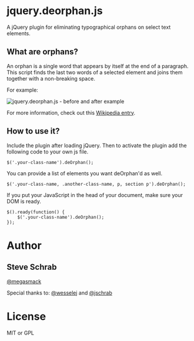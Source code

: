 jquery.deorphan.js
=============================

A jQuery plugin for eliminating typographical orphans on select text elements.

What are orphans?
-----------------

An orphan is a single word that appears by itself at the end of a paragraph.
This script finds the last two words of a selected element and joins them
together with a non-breaking space.

For example:

![jquery.deorphan.js - before and after example](http://www.gsdesign.com/sites/default/files/default/files/gs/images/blog/before-after.png)

For more information, check out this [Wikipedia entry](http://en.wikipedia.org/wiki/Widows_and_orphans).

How to use it?
--------------

Include the plugin after loading jQuery. Then to activate the plugin add the following code to your own js file.

	$('.your-class-name').deOrphan();

You can provide a list of elements you want deOrphan'd as well.

	$('.your-class-name, .another-class-name, p, section p').deOrphan();

If you put your JavaScript in the head of your document, make sure your DOM is ready.

	$().ready(function() {
		$('.your-class-name').deOrphan();
	});

Author
======

Steve Schrab
------------
[@megasmack](http://twitter.com/megasmack)

Special thanks to:
[@wesselej](http://twitter.com/wesselej) and [@jschrab](http://twitter.com/jschrab)

License
=======

MIT or GPL